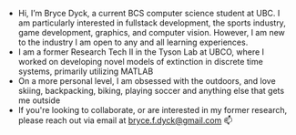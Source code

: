 - Hi, I’m Bryce Dyck, a current BCS computer science student at UBC. I am particularly interested in fullstack development, the sports industry, game development, graphics, and computer vision. However, I am new to the industry I am open to any and all learning experiences.
- I am a former Research Tech II in the Tyson Lab at UBCO, where I worked on developing novel models of extinction in discrete time systems, primarily utilizing MATLAB
- On a more personal level, I am obsessed with the outdoors, and love skiing, backpacking, biking, playing soccer and anything else that gets me outside
- If you're looking to collaborate, or are interested in my former research, please reach out via email at bryce.f.dyck@gmail.com 📫 

